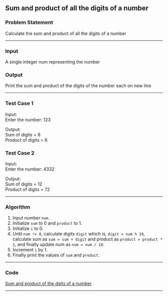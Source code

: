 ## Sum and product of all the digits of a number

### Problem Statement
Calculate the sum and product of all the digits of a number 

---

### Input
A single integer num representing the number

### Output 
Print the sum and product of the digits of the number each on new line

---

### Test Case 1
Input: <br>
Enter the number: 123 <br>

Output: <br>
Sum of digits = 6 <br>
Product of digits = 6 <br>

### Test Case 2
Input: <br>
Enter the number: 4332 <br>

Output: <br>
Sum of digits = 12 <br>
Product of digits = 72 <br>

---

### Algorithm 
1. Input number `num`.
2. Initialize `sum` to 0 and `product` to 1. 
3. Initialize `i` to 0. 
4. Until `num != 0`, calculate digits `digit` which is, `digit = num % 10`,
calculate sum as `sum = sum + digit` and product as `product = product * 1`, and 
finally update num as `num = num / 10`.
5. Increment `i` by 1.
6. Finally print the values of `sum` and `product`.

---

### Code

[Sum and product of the dgits of a number](sum_of_digits.c)

---